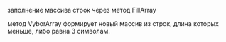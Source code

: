 заполнение массива строк через метод FillArray

метод VyborArray формирует новый массив из строк, длина которых меньше, либо равна 3 символам.

